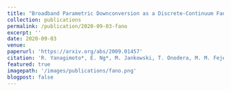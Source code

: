 ```yaml
---
title: "Broadband Parametric Downconversion as a Discrete-Continuum Fano Interaction"
collection: publications
permalink: /publication/2020-09-03-fano
excerpt: ''
date: 2020-09-03
venue: 
paperurl: 'https://arxiv.org/abs/2009.01457'
citation: 'R. Yanagimoto*, E. Ng*, M. Jankowski, T. Onodera, M. M. Fejer, H. Mabuchi, arXiv:2009.01457.'
featured: true
imagepath: '/images/publications/fano.png'
blogpost: false
---
```

